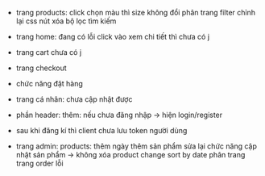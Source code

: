 - trang products:
    click chọn màu thì size không đổi
    phân trang
    filter
    chỉnh lại css nút xóa bộ lọc
    tìm kiếm
- trang home:
    đang có lỗi
    click vào xem chi tiết thì chưa có j

- trang cart chưa có j

- trang checkout

- chức năng đặt hàng

- trang cá nhân:
    chưa cập nhật được

- phần header:
    thêm: nếu chưa đăng nhập -> hiện login/register

- sau khi đăng kí thì client chưa lưu token người dùng

- trang admin:
    products: thêm ngày thêm sản phẩm
    sửa lại chức năng cập nhật sản phẩm -> không xóa product
    change sort by date
    phân trang
    trang order lỗi